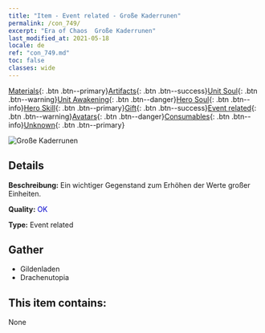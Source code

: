 ```yaml
---
title: "Item - Event related - Große Kaderrunen"
permalink: /con_749/
excerpt: "Era of Chaos  Große Kaderrunen"
last_modified_at: 2021-05-18
locale: de
ref: "con_749.md"
toc: false
classes: wide
---
```

 [Materials](/ItemsDE/){: .btn .btn--primary}[Artifacts](/ItemsDE/Artifacts/){: .btn .btn--success}[Unit Soul](/ItemsDE/UnitSoul/){: .btn .btn--warning}[Unit Awakening](/ItemsDE/UnitAwakening/){: .btn .btn--danger}[Hero Soul](/ItemsDE/HeroSoul/){: .btn .btn--info}[Hero Skill](/ItemsDE/HeroSkill/){: .btn .btn--primary}[Gift](/ItemsDE/Gift/){: .btn .btn--success}[Event related](/ItemsDE/Events/){: .btn .btn--warning}[Avatars](/ItemsDE/Avatars/){: .btn .btn--danger}[Consumables](/ItemsDE/Consumables/){: .btn .btn--info}[Unknown](/ItemsDE/Unknown/){: .btn .btn--primary}

 ![Große Kaderrunen](/images/t/i_tool_tujian8.png)

## Details
 **Beschreibung:** Ein wichtiger Gegenstand zum Erhöhen der Werte großer Einheiten.

 **Quality:** <span style="color: #0000CD">OK</span>

 **Type:** Event related

## Gather

*    Gildenladen 
*    Drachenutopia 

## This item contains:

  None

